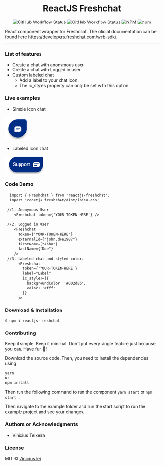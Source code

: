 <div align="center">

# ReactJS Freshchat

</div>

<div align="center">

![GitHub Workflow Status](https://img.shields.io/github/workflow/status/viniciustei/reactjs-freshchat/Publish%20to%20npm)
![GitHub Workflow Status](https://img.shields.io/github/workflow/status/viniciustei/reactjs-freshchat/Run%20tests?label=tests)
[![NPM](https://img.shields.io/npm/v/reactjs-freshchat.svg)](https://www.npmjs.com/package/reactjs-freshchat) 
![npm](https://img.shields.io/npm/dw/reactjs-freshchat)

</div>

React component wrapper for Freshchat. The oficial documentation can be found here <https://developers.freshchat.com/web-sdk/>.

* * *


### List of features

*   Create a chat with anonymous user
*   Create a chat with Logged in user
*   Custom labeled chat
    * Add a label to your chat icon. 
    * The ic_styles property can only be set with this option.

### Live examples

* Simple icon chat <br>
<img src="./.github/images/simple-chat.png" alt="simple chat"/>

* Labeled icon chat <br>
<img src="./.github/images/label-chat.png" alt="labeled chat"/>

### Code Demo

```tsx
  import { Freshchat } from 'reactjs-freshchat';
  import 'reactjs-freshchat/dist/index.css'

 //1. Anonymous User
    <Freshchat token={'YOUR-TOKEN-HERE'} />

 //2. Logged in User
    <Freshchat 
      token={'YOUR-TOKEN-HERE'}
      externalId={"john.doe1987"} 
      firstName={"John"}
      lastName={"Doe"}
    />
 //3. Labeled chat and styled colors
      <Freshchat 
        token={'YOUR-TOKEN-HERE'} 
        label="Label"
        ic_styles={{
          backgroundColor: '#002d85', 
          color: '#fff'
        }}
      />
```

### Download & Installation

```shell 
$ npm i reactjs-freshchat
```

### Contributing

Keep it simple. Keep it minimal. Don't put every single feature just because you can. Have fun 🚀!

Download the source code. Then, you need to install the dependencies using 

```shell
yarn 
or 
npm install
```

Then run the following command to run the component ```yarn start``` or  ```npm start ```.

Then navigate to the example folder and run the start script to run the example project and see your changes.

### Authors or Acknowledgments

*   Vinicius Teixeira

### License

MIT © [ViniciusTei](https://github.com/ViniciusTei)
